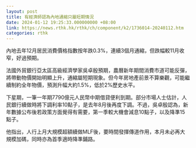 ```yaml
---
layout: post
title: 有經濟師認為內地通縮只屬短期情況
date: 2024-01-12 19:25:33.000000000 +08:00
link: https://news.rthk.hk/rthk/ch/component/k2/1736014-20240112.htm
categories: rthk
---
```


內地去年12月居民消費價格指數按年跌0.3%，連續3個月通縮，但跌幅較11月收窄，好過預期。

法國外貿銀行亞太區高級經濟學家吳卓殷預期，農曆新年期間消費市道可能反彈，將帶動物價開始明顯上升，通縮屬短期現象。但今年房地產前景不算樂觀，可能繼續制約全年物價，預測升幅大約1.5%，低於2%歷史水平。

下星期，一筆一年期7790億元人民幣中期借貸便利到期。部分市場人士估計，人民銀行續做時將下調利率10點子，是去年8月後再度下調。不過，吳卓殷認為，新年數據公布後若政策方面覺得有需要，第一季較大機會減息10點子，以及降準15點子。

他指出，人行上月大規模超額續做MLF後，要時間發揮傳道作用，本月未必再大規模加碼，同時亦為首季適時降準鋪路。
